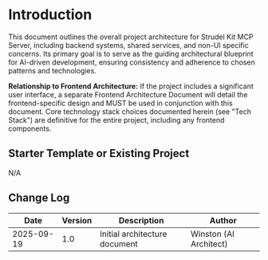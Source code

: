 # Introduction

This document outlines the overall project architecture for Strudel Kit MCP Server, including backend systems, shared services, and non-UI specific concerns. Its primary goal is to serve as the guiding architectural blueprint for AI-driven development, ensuring consistency and adherence to chosen patterns and technologies.

**Relationship to Frontend Architecture:**
If the project includes a significant user interface, a separate Frontend Architecture Document will detail the frontend-specific design and MUST be used in conjunction with this document. Core technology stack choices documented herein (see "Tech Stack") are definitive for the entire project, including any frontend components.

## Starter Template or Existing Project

N/A

## Change Log

| Date       | Version | Description                   | Author                 |
| ---------- | ------- | ----------------------------- | ---------------------- |
| 2025-09-19 | 1.0     | Initial architecture document | Winston (AI Architect) |
